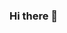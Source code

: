 ### Hi there 👋

<!--
**Khadija-BOUAG/Khadija-BOUAG** is a ✨ _special_ ✨ repository because its `README.md` (this file) appears on your GitHub profile.

I am a second year student in Data Engineering at the National Institute of Posts and Telecommunications INPT-Rabat. 
I love taking challenges and love being part of the solution.

A bit about me:

- 🌱 I’m currently learning ML, DL, NLP
- ⚡ I’m looking to collaborate on ML & DL Projects
- 🤔 I’m looking for help with learning anything new! especially in Data Science field

<p><img align="left" src="https://github-readme-stats.vercel.app/api/top-langs?username=KhadijaBOUAG&show_icons=true&locale=en&layout=compact&theme=chartreuse-dark" alt="ovi" /></p>
<p>&nbsp;<img align="right" src="https://github-readme-stats.vercel.app/api?username=KhadijaBOUAG&show_icons=true&locale=en&theme=chartreuse-dark" alt="ovi" width="410" /></p>
<br><br><br><br><br>

